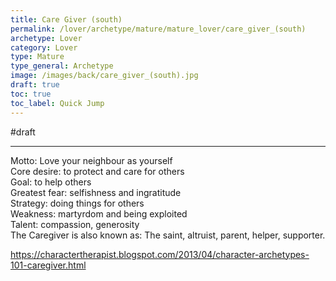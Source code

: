 ```yaml
---
title: Care Giver (south)
permalink: /lover/archetype/mature/mature_lover/care_giver_(south)
archetype: Lover
category: Lover
type: Mature
type_general: Archetype
image: /images/back/care_giver_(south).jpg
draft: true
toc: true
toc_label: Quick Jump
---
```

#draft   
  
----  
  
Motto: Love your neighbour as yourself  
Core desire: to protect and care for others  
Goal: to help others  
Greatest fear: selfishness and ingratitude  
Strategy: doing things for others  
Weakness: martyrdom and being exploited  
Talent: compassion, generosity  
The Caregiver is also known as: The saint, altruist, parent, helper, supporter.  
  
https://charactertherapist.blogspot.com/2013/04/character-archetypes-101-caregiver.html  
  

